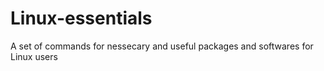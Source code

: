 # Linux-essentials
A set of commands for nessecary and useful packages and softwares for Linux users
